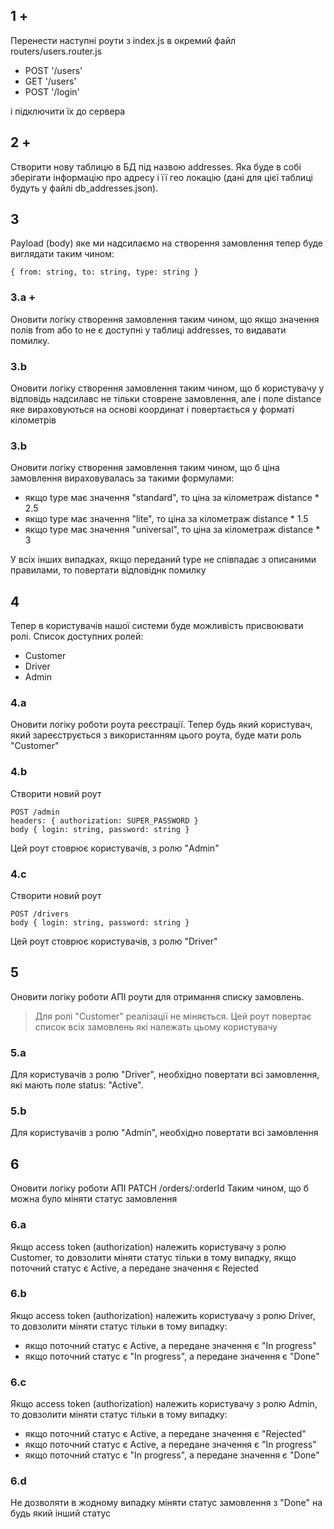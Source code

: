 ## 1 +


Перенести наступні роути з index.js в окремий файл routers/users.router.js
* POST '/users'
* GET '/users'
* POST '/login'

і підключити їх до сервера


## 2 +

Створити нову таблицю в БД під назвою addresses. Яка буде в собі зберігати інформацію про адресу і її гео локацію (дані для цієї таблиці будуть у файлі db_addresses.json).

## 3

Payload (body) яке ми надсилаємо на створення замовлення тепер буде виглядати таким чином:
```
{ from: string, to: string, type: string }
```

### 3.a +
Оновити логіку створення замовлення таким чином, що якщо значення полів from або to не є доступні у таблиці addresses, то видавати помилку.

### 3.b
Оновити логіку створення замовлення таким чином, що б користувачу у відповідь надсилавс не тільки стоврене замовлення, але і поле distance яке вираховуються на основі координат і повертається у форматі кілометрів

### 3.b
Оновити логіку створення замовлення таким чином, що б ціна замовлення вираховувалась за такими формулами:
* якщо type має значення "standard", то ціна за кілометраж distance * 2.5
* якщо type має значення "lite", то ціна за кілометраж distance * 1.5
* якщо type має значення "universal", то ціна за кілометраж distance * 3

У всіх інших випадках, якщо переданий type не співпадає з описаними правилами, то повертати відповіднк помилку

## 4

Тепер в користувачів нашої системи буде можливість присвоювати ролі. Список доступних ролей:
* Customer
* Driver
* Admin

### 4.a

Оновити логіку роботи роута реєстрації. Тепер будь який користувач, який зареєструється з використанням цього роута, буде мати роль "Customer"

### 4.b

Створити новий роут
```
POST /admin
headers: { authorization: SUPER_PASSWORD }
body { login: string, password: string }
```

Цей роут стоврює користувачів, з ролю "Admin"

### 4.с

Створити новий роут
```
POST /drivers
body { login: string, password: string }
```

Цей роут стоврює користувачів, з ролю "Driver"


## 5

Оновити логіку роботи АПІ роути для отримання списку замовлень.

> Для ролі "Customer" реалізації не міняється. Цей роут повертає список всіх замовлень які належать цьому користувачу

### 5.a

Для користувачів з ролю "Driver", необхідно повертати всі замовлення, які мають поле status: "Active".

### 5.b

Для користувачів з ролю "Admin", необхідно повертати всі замовлення

## 6

Оновити логіку роботи АПІ
PATCH /orders/:orderId
Таким чином, що б можна було міняти статус замовлення

### 6.a

Якщо access token (authorization) належить користувачу з ролю Customer, то довзолити міняти статус тільки в тому випадку, якщо поточний статус є Active, а передане значення є Rejected

### 6.b

Якщо access token (authorization) належить користувачу з ролю Driver, то довзолити міняти статус тільки в тому випадку:
* якщо поточний статус є Active, а передане значення є "In progress"
* якщо поточний статус є "In progress", а передане значення є "Done"

### 6.c

Якщо access token (authorization) належить користувачу з ролю Admin, то довзолити міняти статус тільки в тому випадку:
* якщо поточний статус є Active, а передане значення є "Rejected"
* якщо поточний статус є Active, а передане значення є "In progress"
* якщо поточний статус є "In progress", а передане значення є "Done"

### 6.d

Не дозволяти в жодному випадку міняти статус замовлення з "Done" на будь який інший статус
